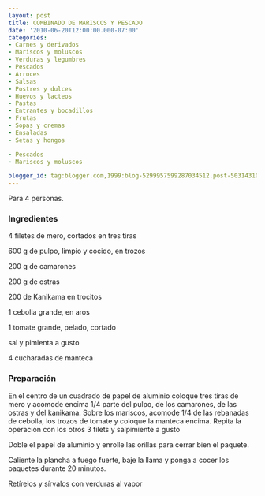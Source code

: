 ```yaml
---
layout: post
title: COMBINADO DE MARISCOS Y PESCADO
date: '2010-06-20T12:00:00.000-07:00'
categories:
- Carnes y derivados
- Mariscos y moluscos
- Verduras y legumbres
- Pescados
- Arroces
- Salsas
- Postres y dulces
- Huevos y lacteos
- Pastas
- Entrantes y bocadillos
- Frutas
- Sopas y cremas
- Ensaladas
- Setas y hongos

- Pescados
- Mariscos y moluscos

blogger_id: tag:blogger.com,1999:blog-5299957599287034512.post-5031431002700644447
---
```


Para 4 personas.

<h3>Ingredientes</h3>

4 filetes de mero, cortados en tres tiras

600 g de pulpo, limpio y cocido, en trozos

200 g de camarones

200 g de ostras

200 de Kanikama en trocitos

1 cebolla grande, en aros

1 tomate grande, pelado, cortado

sal y pimienta a gusto

4 cucharadas de manteca

<h3>Preparación</h3>

En el centro de un cuadrado de papel de aluminio coloque tres tiras de mero y acomode encima 1/4 parte del pulpo, de los camarones, de las ostras y del kanikama. Sobre los mariscos, acomode 1/4 de las rebanadas de cebolla, los trozos de tomate y coloque la manteca encima. Repita la operación con los otros 3 filets y salpimiente a gusto

Doble el papel de aluminio y enrolle las orillas para cerrar bien el paquete.

Caliente la plancha a fuego fuerte, baje la llama y ponga a cocer los paquetes durante 20 minutos.

Retírelos y sírvalos con verduras al vapor

